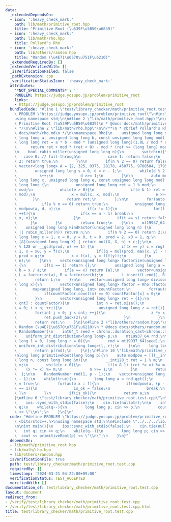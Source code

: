 ```yaml
---
data:
  _extendedDependsOn:
  - icon: ':heavy_check_mark:'
    path: lib/math/primitive_root.hpp
    title: "Primitive Root (\u539F\u5B50\u6839)"
  - icon: ':heavy_check_mark:'
    path: lib/math/rho.hpp
    title: Pollard's Rho
  - icon: ':heavy_check_mark:'
    path: lib/others/random.hpp
    title: "Random (\u4E71\u6570\u751F\u6210)"
  _extendedRequiredBy: []
  _extendedVerifiedWith: []
  _isVerificationFailed: false
  _pathExtension: cpp
  _verificationStatusIcon: ':heavy_check_mark:'
  attributes:
    '*NOT_SPECIAL_COMMENTS*': ''
    PROBLEM: https://judge.yosupo.jp/problem/primitive_root
    links:
    - https://judge.yosupo.jp/problem/primitive_root
  bundledCode: "#line 1 \"test/library_checker/math/primitive_root.test.cpp\"\n#define\
    \ PROBLEM \"https://judge.yosupo.jp/problem/primitive_root\"\n#include <bits/stdc++.h>\n\
    using namespace std;\n\n#line 2 \"lib/math/primitive_root.hpp\"\n\n/**\n * @brief\
    \ Primitive Root (\u539F\u5B50\u6839)\n * @docs docs/math/primitive_root.md\n\
    \ */\n\n#line 2 \"lib/math/rho.hpp\"\n\n/**\n * @brief Pollard's Rho\n * @docs\
    \ docs/math/rho.md\n */\n\nnamespace Rho{\n    unsigned long long mul(unsigned\
    \ long long a, unsigned long long b, const unsigned long long mod) {\n       \
    \ long long ret = a * b - mod * (unsigned long long)(1.0L / mod * a * b);\n  \
    \      return ret + mod * (ret < 0) - mod * (ret >= (long long) mod);\n    }\n\
    \n    bool rabin_miller(unsigned long long n){\n        switch(n){\n         \
    \   case 0: // fall-through\n            case 1: return false;\n            case\
    \ 2: return true;\n        }\n\n        if(n % 2 == 0) return false;\n       \
    \ vector<long long> A = {2, 325, 9375, 28178, 450775, 9780504, 1795265022};\n\
    \        unsigned long long s = 0, d = n - 1;\n        while(d % 2 == 0){\n  \
    \          s++;\n            d >>= 1;\n        }\n\n        auto modpow = [](unsigned\
    \ long long x, unsigned long long e, const unsigned long long mod) -> unsigned\
    \ long long {\n            unsigned long long ret = 1 % mod;\n            x %=\
    \ mod;\n            while(e > 0){\n                if(e & 1) ret = mul(ret, x,\
    \ mod);\n                x = mul(x, x, mod);\n                e >>= 1;\n     \
    \       }\n            return ret;\n        };\n\n        for(auto a : A){\n \
    \           if(a % n == 0) return true;\n            unsigned long long t, x =\
    \ modpow(a, d, n);\n            if(x != 1){\n                for(t = 0; t < s;\
    \ ++t){\n                    if(x == n - 1) break;\n                    x = mul(x,\
    \ x, n);\n                }\n                if(t == s) return false;\n      \
    \      }\n        }\n        return true;\n    }\n\n    mt19937_64 rng(chrono::system_clock::now().time_since_epoch().count());\n\
    \    unsigned long long FindFactor(unsigned long long n) {\n        if(n == 1\
    \ || rabin_miller(n)) return n;\n        if(n % 2 == 0) return 2;\n        unsigned\
    \ long long c = 1, x = 0, y = 0, t = 0, prod = 2, x0 = 1, q;\n        auto f =\
    \ [&](unsigned long long X) { return mul(X, X, n) + c;};\n\n        while (t++\
    \ % 128 or __gcd(prod, n) == 1) {\n            if(x == y) c = rng() % (n-1) +\
    \ 1, x = x0, y = f(x);\n            if((q = mul(prod, max(x, y) - min(x, y), n)))\
    \ prod = q;\n            x = f(x), y = f(f(y));\n        }\n        return __gcd(prod,\
    \ n);\n    }\n\n    vector<unsigned long long> factorize(unsigned long long x)\
    \ {\n        if(x == 1) return {};\n        unsigned long long a = FindFactor(x),\
    \ b = x / a;\n        if(a == x) return {a};\n        vector<unsigned long long>\
    \ L = factorize(a), R = factorize(b);\n        L.insert(L.end(), R.begin(), R.end());\n\
    \        return L;\n    }\n\n    vector<unsigned long long> divisor(unsigned long\
    \ long x){\n        vector<unsigned long long> factor = Rho::factorize(x);\n \
    \       map<unsigned long long, int> countFactor;\n        for(auto x : factor){\n\
    \            if(countFactor.count(x) == 0) countFactor[x] = 0;\n            countFactor[x]++;\n\
    \        }\n        vector<unsigned long long> ret = {1};\n        for(auto [x,\
    \ cnt] : countFactor){\n            int n = ret.size();\n            for(int i\
    \ = 0; i < n; ++i){\n                unsigned long long z = ret[i];\n        \
    \        for(int j = 0; j < cnt; ++j){\n                    z *= x;\n        \
    \            ret.push_back(z);\n                }\n            }\n        }\n\
    \        return ret;\n    }\n}\n#line 2 \"lib/others/random.hpp\"\n\n/**\n * @brief\
    \ Random (\u4E71\u6570\u751F\u6210)\n * @docs docs/others/random.md\n */\n\nstruct\
    \ RandomNumber{\n    int64_t seed = chrono::duration_cast<chrono::milliseconds>(chrono::system_clock::now().time_since_epoch()).count();\n\
    \    uniform_int_distribution<long long> p;\n    mt19937_64 rnd;\n\n    RandomNumber(long\
    \ long l = 0, long long r = 0){\n        rnd = mt19937_64(seed);\n        p =\
    \ uniform_int_distribution<long long>(l, r);\n    }\n\n    long long get(){\n\
    \        return p(rnd);\n    }\n};\n#line 10 \"lib/math/primitive_root.hpp\"\n\
    \nlong long primitiveRoot(long long p){\n    auto modpow = [](__int128_t x, long\
    \ long n, const long long &m){\n        __int128_t ret = 1 % m;\n        x %=\
    \ m;\n        while(n > 0){\n            if(n & 1) (ret *= x) %= m;\n        \
    \    (x *= x) %= m;\n            n >>= 1;\n        }\n        return ret;\n  \
    \  };\n\n    RandomNumber rnd(1, p - 1);\n    vector<unsigned long long> f = Rho::factorize(p\
    \ - 1);\n    while(true){\n        long long a = rnd.get();\n        bool is_ok\
    \ = true;\n        for(auto x : f){\n            if(modpow(a, (p - 1) / x, p)\
    \ == 1){\n                is_ok = false;\n                break;\n           \
    \ }\n        }\n        if(is_ok){\n            return a;\n        }\n    }\n\
    }\n#line 6 \"test/library_checker/math/primitive_root.test.cpp\"\n\nint main(){\n\
    \    ios::sync_with_stdio(false);\n    cin.tie(nullptr);\n\n    int q; cin >>\
    \ q;\n    while(q--){\n        long long p; cin >> p;\n        cout << primitiveRoot(p)\
    \ << \"\\n\";\n    }\n}\n"
  code: "#define PROBLEM \"https://judge.yosupo.jp/problem/primitive_root\"\n#include\
    \ <bits/stdc++.h>\nusing namespace std;\n\n#include \"../../../lib/math/primitive_root.hpp\"\
    \n\nint main(){\n    ios::sync_with_stdio(false);\n    cin.tie(nullptr);\n\n \
    \   int q; cin >> q;\n    while(q--){\n        long long p; cin >> p;\n      \
    \  cout << primitiveRoot(p) << \"\\n\";\n    }\n}"
  dependsOn:
  - lib/math/primitive_root.hpp
  - lib/math/rho.hpp
  - lib/others/random.hpp
  isVerificationFile: true
  path: test/library_checker/math/primitive_root.test.cpp
  requiredBy: []
  timestamp: '2024-03-21 04:22:00+09:00'
  verificationStatus: TEST_ACCEPTED
  verifiedWith: []
documentation_of: test/library_checker/math/primitive_root.test.cpp
layout: document
redirect_from:
- /verify/test/library_checker/math/primitive_root.test.cpp
- /verify/test/library_checker/math/primitive_root.test.cpp.html
title: test/library_checker/math/primitive_root.test.cpp
---
```

